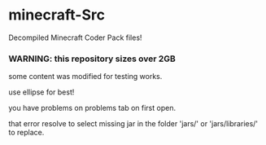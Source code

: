 # minecraft-Src
Decompiled Minecraft Coder Pack files!

### WARNING: this repository sizes over 2GB

some content was modified for testing works.

use ellipse for best!

you have problems on problems tab on first open.

that error resolve to select missing jar in the folder 'jars/' or 'jars/libraries/' to replace.


